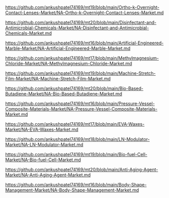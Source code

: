 <p><a href="https://github.com/ankushpatel74169/mt19/blob/main/Ortho-k-Overnight-Contact-Lenses-Market/NA-Ortho-k-Overnight-Contact-Lenses-Market.md">https://github.com/ankushpatel74169/mt19/blob/main/Ortho-k-Overnight-Contact-Lenses-Market/NA-Ortho-k-Overnight-Contact-Lenses-Market.md</a></p><p><a href="https://github.com/ankushpatel74169/mt20/blob/main/Disinfectant-and-Antimicrobial-Chemicals-Market/NA-Disinfectant-and-Antimicrobial-Chemicals-Market.md">https://github.com/ankushpatel74169/mt20/blob/main/Disinfectant-and-Antimicrobial-Chemicals-Market/NA-Disinfectant-and-Antimicrobial-Chemicals-Market.md</a></p><p><a href="https://github.com/ankushpatel74169/mt16/blob/main/Artificial-Engineered-Marble-Market/NA-Artificial-Engineered-Marble-Market.md">https://github.com/ankushpatel74169/mt16/blob/main/Artificial-Engineered-Marble-Market/NA-Artificial-Engineered-Marble-Market.md</a></p><p><a href="https://github.com/ankushpatel74169/mt17/blob/main/Methylmagnesium-Chloride-Market/NA-Methylmagnesium-Chloride-Market.md">https://github.com/ankushpatel74169/mt17/blob/main/Methylmagnesium-Chloride-Market/NA-Methylmagnesium-Chloride-Market.md</a></p><p><a href="https://github.com/ankushpatel74169/mt19/blob/main/Machine-Stretch-Film-Market/NA-Machine-Stretch-Film-Market.md">https://github.com/ankushpatel74169/mt19/blob/main/Machine-Stretch-Film-Market/NA-Machine-Stretch-Film-Market.md</a></p><p><a href="https://github.com/ankushpatel74169/mt20/blob/main/Bio-Based-Butadiene-Market/NA-Bio-Based-Butadiene-Market.md">https://github.com/ankushpatel74169/mt20/blob/main/Bio-Based-Butadiene-Market/NA-Bio-Based-Butadiene-Market.md</a></p><p><a href="https://github.com/ankushpatel74169/mt16/blob/main/Pressure-Vessel-Composite-Materials-Market/NA-Pressure-Vessel-Composite-Materials-Market.md">https://github.com/ankushpatel74169/mt16/blob/main/Pressure-Vessel-Composite-Materials-Market/NA-Pressure-Vessel-Composite-Materials-Market.md</a></p><p><a href="https://github.com/ankushpatel74169/mt17/blob/main/EVA-Waxes-Market/NA-EVA-Waxes-Market.md">https://github.com/ankushpatel74169/mt17/blob/main/EVA-Waxes-Market/NA-EVA-Waxes-Market.md</a></p><p><a href="https://github.com/ankushpatel74169/mt18/blob/main/LN-Modulator-Market/NA-LN-Modulator-Market.md">https://github.com/ankushpatel74169/mt18/blob/main/LN-Modulator-Market/NA-LN-Modulator-Market.md</a></p><p><a href="https://github.com/ankushpatel74169/mt19/blob/main/Bio-fuel-Cell-Market/NA-Bio-fuel-Cell-Market.md">https://github.com/ankushpatel74169/mt19/blob/main/Bio-fuel-Cell-Market/NA-Bio-fuel-Cell-Market.md</a></p><p><a href="https://github.com/ankushpatel74169/mt20/blob/main/Anti-Aging-Agent-Market/NA-Anti-Aging-Agent-Market.md">https://github.com/ankushpatel74169/mt20/blob/main/Anti-Aging-Agent-Market/NA-Anti-Aging-Agent-Market.md</a></p><p><a href="https://github.com/ankushpatel74169/mt16/blob/main/Body-Shape-Management-Market/NA-Body-Shape-Management-Market.md">https://github.com/ankushpatel74169/mt16/blob/main/Body-Shape-Management-Market/NA-Body-Shape-Management-Market.md</a></p>
